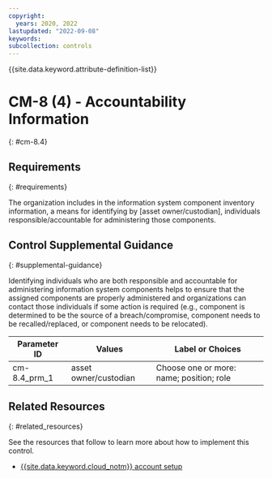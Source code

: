 ```yaml
---
copyright:
  years: 2020, 2022
lastupdated: "2022-09-08"
keywords: 
subcollection: controls
---
```


{{site.data.keyword.attribute-definition-list}}

# CM-8 (4) - Accountability Information
{: #cm-8.4}

## Requirements
{: #requirements}

The organization includes in the information system component inventory information, a means for identifying by [asset owner/custodian], individuals responsible/accountable for administering those components.

## Control Supplemental Guidance
{: #supplemental-guidance}

Identifying individuals who are both responsible and accountable for administering information system components helps to ensure that the assigned components are properly administered and organizations can contact those individuals if some action is required (e.g., component is determined to be the source of a breach/compromise, component needs to be recalled/replaced, or component needs to be relocated).

| Parameter ID | Values | Label or Choices |
|---|---|---|
| cm-8.4_prm_1 | asset owner/custodian | Choose one or more: name; position; role |


## Related Resources
{: #related_resources}

See the resources that follow to learn more about how to implement this control.

- [{{site.data.keyword.cloud_notm}} account setup](/docs/framework-financial-services?topic=framework-financial-services-shared-account-setup)


